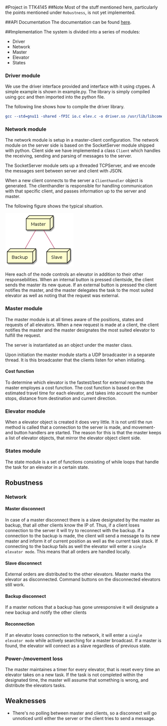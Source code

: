 #Project in TTK4145
##Note
Most of the stuff mentioned here, particularly the points mentioned under `Robustness`, is not yet implemented.

##API Documentation
The documentation can be found [here](https://rawgit.com/sindrehan/TTK4145/master/project/apidocs/index.html).

##Implementation
The system is divided into a series of modules:
- Driver
- Network
- Master
- Elevator
- States

### Driver module
We use the driver interface provided and interface with it using ctypes.
A simple example is shown in example.py. The library is simply compiled using gcc
and then imported into the python file.

The following line shows how to compile the driver library.

``` cmake
gcc --std=gnu11 -shared -fPIC io.c elev.c -o driver.so /usr/lib/libcomedi.so
```

### Network module
The network module is setup in a master-client configuration. The network module on the server side is based on the SocketServer module shipped with python. Client side we have implemented a class `Client` which handles the receiving, sending and parsing of messages to the server.

The SocketServer module sets up a threaded TCPServer, and we encode the messages sent between server and client with JSON.

When a new client connects to the server a `Clienthandler` object is generated. The clienthandler is responsible for handling communication with that specific client, and passes information up to the server and master.

The following figure shows the typical situation.

![master-client](diagrams/master-client.png)

Here each of the node controls an elevator in addition to their other responsebilities. When an internal button is pressed clientside, the client sends the master its new queue. If an external button is pressed the client notifies the master, and the master delegates the task to the most suited elevator as well as noting that the request was external.

### Master module
The master module is at all times aware of the positions, states and requests of all elevators. When a new request is made at a client, the client notifies the master and the master designates the most suited elevator to fulfill the request.

The server is instantiated as an object under the master class.

Upon initiation the master module starts a UDP broadcaster in a separate thread. It is this broadcaster that the clients listen for when initiating.

#### Cost function
To determine which elevator is the fastest/best for external requests the master employes a cost function. The cost function is based on the estimated travel time for each elevator, and takes into account the number stops, distance from destination and current direction.

### Elevator module
When a elevator object is created it does very little. It is not until the run method is called that a connection to the server is made, and movement- and button handlers are started. The reason for this is that the master keeps a list of elevator objects, that mirror the elevator object client side.

### States module
The state module is a set of functions consisting of while loops that handle the task for an elevator in a certain state.

## Robustness
### Network
#### Master disconnect
In case of a master disconnect there is a slave designated by the master as backup, that all other clients know the IP of. Thus, if a client loses connection to the server it will try to reconnect with the backup.
If a connection to the backup is made, the client will send a message to its new master and inform it of current position as well as the current task stack.
If connecting to the backup fails as well the elevator will enter a `single elevator mode`. This means that all orders are handled locally.

#### Slave disconnect
External orders are distributed to the other elevators. Master marks the elevator as disconnected. Command buttons on the disconnected elevators still work.

#### Backup disconnect
If a master notices that a backup has gone unresponsive it will designate a new backup and notify the other clients

#### Reconnection
If an elevator loses connection to the network, it will enter a `single elevator mode` while actively searching for a master broadcast. If a master is found, the elevator will connect as a slave regardless of previous state.

### Power-/movement loss
The master maintaines a timer for every elevator, that is reset every time an elevator takes on a new task. If the task is not completed within the designated time, the master will assume that something is wrong, and distribute the elevators tasks.


## Weaknesses
- There's no polling between master and clients, so a disconnect will go unnoticed until either the server or the client tries to send a message.
